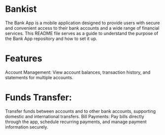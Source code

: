 # Bankist
The Bank App is a mobile application designed to provide users with secure and convenient access to their bank accounts and a wide range of financial services. This README file serves as a guide to understand the purpose of the Bank App repository and how to set it up.

# Features
Account Management: View account balances, transaction history, and statements for multiple accounts.
# Funds Transfer: 
Transfer funds between accounts and to other bank accounts, supporting domestic and international transfers.
Bill Payments: Pay bills directly through the app, schedule recurring payments, and manage payment information securely.
